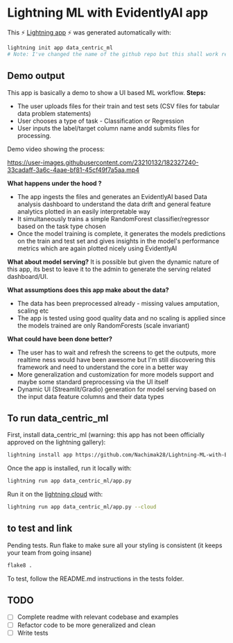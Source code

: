 # Lightning ML with EvidentlyAI app


This ⚡ [Lightning app](lightning.ai) ⚡ was generated automatically with:

```bash
lightning init app data_centric_ml
# Note: I've changed the name of the github repo but this shall work regardless
```

## Demo output

This app is basically a demo to show a UI based ML workflow. 
**Steps:**
* The user uploads files for their train and test sets (CSV files for tabular data problem statements)
* User chooses a type of task - Classification or Regression
* User inputs the label/target column name andd submits files for processing.

Demo video showing the process:



https://user-images.githubusercontent.com/23210132/182327240-33cadaff-3a6c-4aae-bf81-45cf49f7a5aa.mp4



**What happens under the hood ?**
* The app ingests the files and generates an EvidentlyAI based Data analysis dashboard to understand the data drift and general feature analytics plotted in an easily interpretable way
* It simultaneously trains a simple RandomForest classifier/regressor based on the task type chosen
* Once the model training is complete, it generates the models predictions on the train and test set and gives insights in the model's performance metrics which are again plotted nicely using EvidentlyAI

**What about model serving?**
It is possible but given the dynamic nature of this app, its best to leave it to the admin to generate the serving related dashboard/UI. 

**What assumptions does this app make about the data?**
* The data has been preprocessed already - missing values amputation, scaling etc
* The app is tested using good quality data and no scaling is applied since the models trained are only RandomForests (scale invariant)

**What could have been done better?**
* The user has to wait and refresh the screens to get the outputs, more realtime ness would have been awesome but I'm still discovering this framework and need to understand the core in a better way
* More generalization and customization for more models support and maybe some standard preprocessing via the UI itself
* Dynamic UI (Streamlit/Gradio) generation for model serving based on the input data feature columns and their data types


## To run data_centric_ml

First, install data_centric_ml (warning: this app has not been officially approved on the lightning gallery):

```bash
lightning install app https://github.com/Nachimak28/Lightning-ML-with-EvidentlyAI
```

Once the app is installed, run it locally with:

```bash
lightning run app data_centric_ml/app.py
```

Run it on the [lightning cloud](lightning.ai) with:

```bash
lightning run app data_centric_ml/app.py --cloud
```

## to test and link

Pending tests. 
Run flake to make sure all your styling is consistent (it keeps your team from going insane)

```bash
flake8 .
```

To test, follow the README.md instructions in the tests folder.


## TODO

- [ ] Complete readme with relevant codebase and examples
- [ ] Refactor code to be more generalized and clean
- [ ] Write tests
